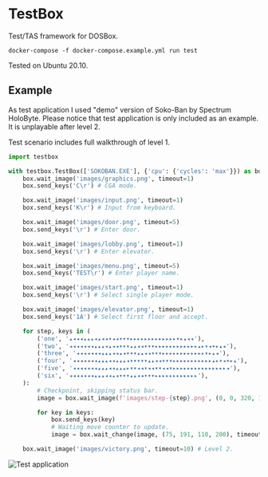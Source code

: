 # TestBox

Test/TAS framework for DOSBox.

```
docker-compose -f docker-compose.example.yml run test
```

Tested on Ubuntu 20.10.

## Example

As test application I used "demo" version of Soko-Ban by Spectrum HoloByte. Please notice that test application is only included as an example. It is unplayable after level 2.

Test scenario includes full walkthrough of level 1.

```python
import testbox

with testbox.TestBox(['SOKOBAN.EXE'], {'cpu': {'cycles': 'max'}}) as box:
    box.wait_image('images/graphics.png', timeout=1)
    box.send_keys('C\r') # CGA mode.

    box.wait_image('images/input.png', timeout=1)
    box.send_keys('K\r') # Input from keyboard.

    box.wait_image('images/door.png', timeout=5)
    box.send_keys('\r') # Enter door.

    box.wait_image('images/lobby.png', timeout=1)
    box.send_keys('\r') # Enter elevator.

    box.wait_image('images/menu.png', timeout=5)
    box.send_keys('TEST\r') # Enter player name.

    box.wait_image('images/start.png', timeout=1)
    box.send_keys('\r') # Select single player mode.

    box.wait_image('images/elevator.png', timeout=1)
    box.send_keys('1A') # Select first floor and accept.

    for step, keys in (
        ('one', '▴◂◂◂▴▴▴◂▴◂◂▾◂◂▾▾▾▸▸▸▸▸▸▸▸▸▸▸▸▸▾▸▴◂◂'),
        ('two', '◂◂◂◂◂◂◂▴▴▴◂▴◂◂▾▾▾▴▴◂◂▾▾▾▸▸▸▸▸▸▸▸▸▸▸▸▴▸▾◂▾▸▴◂'),
        ('three', '◂◂◂◂◂◂◂▴▴▴◂◂▴◂▾▾▾▴▴◂◂▾▾▾▸▸▸▸▸▸▸▸▸▸▸▸▾▸▴◂'),
        ('four', '◂◂◂◂◂◂◂▴▴▴◂◂▴▴▴◂▾▾▾▾▾▴▴◂◂▾▾▾▸▸▸▸▸▸▸▸▸▸▸▴▸▾◂▾▸▴'),
        ('five', '◂◂◂◂◂◂◂▴▴▴◂◂▴▴▴▸▾▾◂◂▾◂◂▾▾◂◂▾▸▸▸▸▸▸▸▸▸▸▸▸▸▸▸◂'),
        ('six', '◂◂◂◂◂◂◂▴▴▴◂◂▴◂▾▾▾▴▴◂◂▾▾▾▸▸▸▸▸▸▸▸▸▸▸▸'),
    ):
        # Checkpoint, skipping status bar.
        image = box.wait_image(f'images/step-{step}.png', (0, 0, 320, 191), timeout=2)

        for key in keys:
            box.send_keys(key)
            # Waiting move counter to update.
            image = box.wait_change(image, (75, 191, 110, 200), timeout=1)

    box.wait_image('images/victory.png', timeout=10) # Level 2.
```

![Test application](example/video.gif)
